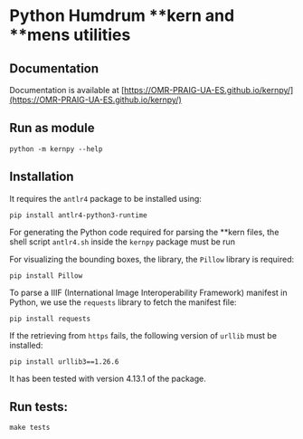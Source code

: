# Python Humdrum **kern and **mens utilities

## Documentation
Documentation is available at [https://OMR-PRAIG-UA-ES.github.io/kernpy/](https://OMR-PRAIG-UA-ES.github.io/kernpy/)

## Run as module
```shell
python -m kernpy --help
```


## Installation
It requires the `antlr4` package to be installed using:
```shell
pip install antlr4-python3-runtime
```

For generating the Python code required for parsing the **kern files, the shell script `antlr4.sh` inside the `kernpy` package must be run

For visualizing the bounding boxes, the library, the `Pillow` library is required:
```shell
pip install Pillow
```

To parse a IIIF (International Image Interoperability Framework) manifest in Python, we use the `requests` library to fetch the manifest file:
```shell
pip install requests
```
If the retrieving from `https` fails, the following version of `urllib` must be installed:
```shell
pip install urllib3==1.26.6
```

It has been tested with version 4.13.1 of the package.


## Run tests:
```shell
make tests
```


